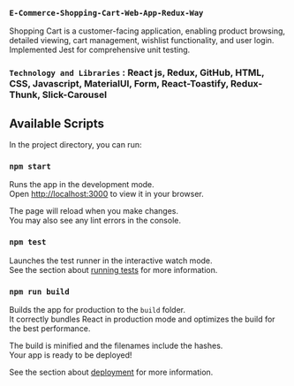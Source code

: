 ### `E-Commerce-Shopping-Cart-Web-App-Redux-Way`
Shopping Cart is a customer-facing application, enabling product browsing, detailed viewing, cart management, wishlist functionality, and user login. Implemented Jest for comprehensive unit testing. 

### `Technology and Libraries` : React js, Redux, GitHub, HTML, CSS, Javascript, MaterialUI, Form, React-Toastify, Redux-Thunk, Slick-Carousel

## Available Scripts

In the project directory, you can run:

### `npm start`

Runs the app in the development mode.\
Open [http://localhost:3000](http://localhost:3000) to view it in your browser.

The page will reload when you make changes.\
You may also see any lint errors in the console.

### `npm test`

Launches the test runner in the interactive watch mode.\
See the section about [running tests](https://facebook.github.io/create-react-app/docs/running-tests) for more information.

### `npm run build`

Builds the app for production to the `build` folder.\
It correctly bundles React in production mode and optimizes the build for the best performance.

The build is minified and the filenames include the hashes.\
Your app is ready to be deployed!

See the section about [deployment](https://facebook.github.io/create-react-app/docs/deployment) for more information.
